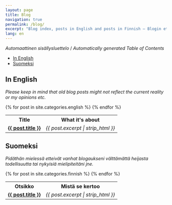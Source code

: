 ```yaml
---
layout: page
title: Blog
navigation: true
permalink: /blog/
excerpt: "Blog index, posts in English and posts in Finnish — Blogin etusivu, postaukset englanniksi ja postaukset suomeksi."
lang: en
---
```


<!-- editorconfig-checker-disable -->
<!-- prettier-ignore-start -->

<!-- START doctoc generated TOC please keep comment here to allow auto update -->
<!-- DON'T EDIT THIS SECTION, INSTEAD RE-RUN doctoc TO UPDATE -->
<em lang="fi">Automaattinen sisällysluettelo</em> / <em lang="en">Automatically generated Table of Contents</em>

- [In English](#in-english)
- [Suomeksi](#suomeksi)

<!-- END doctoc generated TOC please keep comment here to allow auto update -->

<!-- prettier-ignore-end -->
<!-- editorconfig-checker-enable -->

<div lang="en">

## In English

_Please keep in mind that old blog posts might not reflect the current
reality or my opinions etc._

<table>
    <tr>
        <th>Title</th>
        <th>What it's about</th>
    </tr>
  {% for post in site.categories.english %}
    <tr>
        <td><strong><a href="{{ post.url }}">{{ post.title }}</a></strong></td>
        <td><em>{{ post.excerpt | strip_html }}</em></td>
    </tr>
  {% endfor %}
</table>

</div><div lang="fi">

## Suomeksi

_Pidäthän mielessä etteivät vanhat blogaukseni välttämättä heijasta
todellisuutta tai nykyisiä mielipiteitäni jne._

<table>
    <tr>
        <th>Otsikko</th>
        <th>Mistä se kertoo</th>
    </tr>
  {% for post in site.categories.finnish %}
    <tr>
        <td><strong><a href="{{ post.url }}">{{ post.title }}</a></strong></td>
        <td><em>{{ post.excerpt | strip_html }}</em></td>
    </tr>
  {% endfor %}
</table>
</div>
